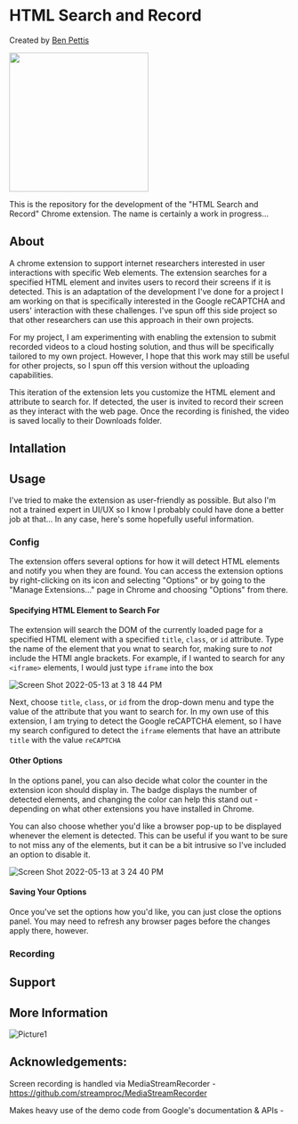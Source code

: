 # HTML Search and Record
Created by [Ben Pettis](https://benpettis.com)

<img src="https://user-images.githubusercontent.com/79371825/168384361-e216dabd-7db2-40c7-9e4e-2794f8562b51.png" data-canonical-src="https://user-images.githubusercontent.com/79371825/168384361-e216dabd-7db2-40c7-9e4e-2794f8562b51.png" height="250" />

This is the repository for the development of the "HTML Search and Record" Chrome extension. The name is certainly a work in progress...
## About
A chrome extension to support internet researchers interested in user interactions with specific Web elements. The extension searches for a specified HTML element and invites users to record their screens if it is detected. This is an adaptation of the development I've done for a project I am working on that is specifically interested in the Google reCAPTCHA and users' interaction with these challenges. I've spun off this side project so that other researchers can use this approach in their own projects. 

For my project, I am experimenting with enabling the extension to submit recorded videos to a cloud hosting solution, and thus will be specifically tailored to my own project. However, I hope that this work may still be useful for other projects, so I spun off this version without the uploading capabilities.

This iteration of the extension lets you customize the HTML element and attribute to search for. If detected, the user is invited to record their screen as they interact with the web page. Once the recording is finished, the video is saved locally to their Downloads folder.

## Intallation

## Usage

I've tried to make the extension as user-friendly as possible. But also I'm not a trained expert in UI/UX so I know I probably could have done a better job at that... In any case, here's some hopefully useful information.

### Config

The extension offers several options for how it will detect HTML elements and notify you when they are found. You can access the extension options by right-clicking on its icon and selecting "Options" or by going to the "Manage Extensions..." page in Chrome and choosing "Options" from there.

#### Specifying HTML Element to Search For

The extension will search the DOM of the currently loaded page for a specified HTML element with a specified `title`, `class`, or `id` attribute. 
Type the name of the element that you wnat to search for, making sure to _not_ include the HTMl angle brackets. For example, if I wanted to search for any `<iframe>` elements, I would just type `iframe` into the box

![Screen Shot 2022-05-13 at 3 18 44 PM](https://user-images.githubusercontent.com/79371825/168383822-20a9f8ff-8e54-4e07-83fc-32a9816e7082.png)

Next, choose `title`, `class`, or `id` from the drop-down menu and type the value of the attribute that you want to search for. In my own use of this extension, I am trying to detect the Google reCAPTCHA element, so I have my search configured to detect the `iframe` elements that have an attribute `title` with the value `reCAPTCHA`

#### Other Options

In the options panel, you can also decide what color the counter in the extension icon should display in. The badge displays the number of detected elements, and changing the color can help this stand out - depending on what other extensions you have installed in Chrome.

You can also choose whether you'd like a browser pop-up to be displayed whenever the element is detected. This can be useful if you want to be sure to not miss any of the elements, but it can be a bit intrusive so I've included an option to disable it.

![Screen Shot 2022-05-13 at 3 24 40 PM](https://user-images.githubusercontent.com/79371825/168384314-0bce270c-fc0e-4d3f-8c9e-e0782a7c0607.png)

#### Saving Your Options

Once you've set the options how you'd like, you can just close the options panel. You may need to refresh any browser pages before the changes apply there, however.

### Recording

## Support

## More Information

![Picture1](https://user-images.githubusercontent.com/79371825/168383263-3a47233f-3fee-426f-949c-9f8fbff9b678.png)

## Acknowledgements:

Screen recording is handled via MediaStreamRecorder - https://github.com/streamproc/MediaStreamRecorder

Makes heavy use of the demo code from Google's documentation & APIs - 

